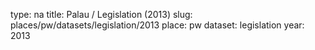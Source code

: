 type: na
title: Palau / Legislation (2013)
slug: places/pw/datasets/legislation/2013
place: pw
dataset: legislation
year: 2013
